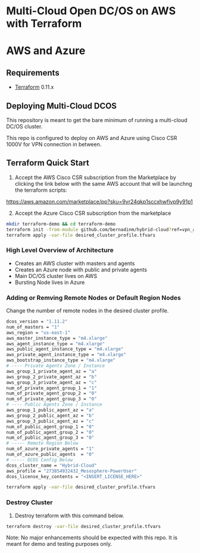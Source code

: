 # Multi-Cloud Open DC/OS on AWS with Terraform
# AWS and Azure

Requirements
------------

-	[Terraform](https://www.terraform.io/downloads.html) 0.11.x

## Deploying Multi-Cloud DCOS 

This repository is meant to get the bare minimum of running a multi-cloud DC/OS cluster.

This repo is configured to deploy on AWS and Azure using Cisco CSR 1000V for VPN connection in between.


## Terraform Quick Start

1. Accept the AWS Cisco CSR subscription from the Marketplace by clicking the link below with the same AWS account that will be launchng the terraform scripts:

https://aws.amazon.com/marketplace/pp?sku=9vr24qkp1sccxhwfjvp9y91p1

2.  Accept the Azure Cisco CSR subscription from the marketplace 



```bash
mkdir terraform-demo && cd terraform-demo
terraform init -from-module github.com/bernadinm/hybrid-cloud?ref=vpn_automation
terraform apply -var-file desired_cluster_profile.tfvars
```

### High Level Overview of Architecture

* Creates an AWS cluster with masters and agents
* Creates an Azure node with public and private agents
* Main DC/OS cluster lives on AWS
* Bursting Node lives in Azure

### Adding or Remving Remote Nodes or Default Region Nodes

Change the number of remote nodes in the desired cluster profile.

```bash 
dcos_version = "1.11.2"
num_of_masters = "1"
aws_region = "us-east-1"
aws_master_instance_type = "m4.xlarge"
aws_agent_instance_type = "m4.xlarge"
aws_public_agent_instance_type = "m4.xlarge"
aws_private_agent_instance_type = "m4.xlarge"
aws_bootstrap_instance_type = "m4.xlarge"
# ---- Private Agents Zone / Instance
aws_group_1_private_agent_az = "a"
aws_group_2_private_agent_az = "b"
aws_group_3_private_agent_az = "c"
num_of_private_agent_group_1 = "1"
num_of_private_agent_group_2 = "0"
num_of_private_agent_group_3 = "0"
# ---- Public Agents Zone / Instance
aws_group_1_public_agent_az = "a"
aws_group_2_public_agent_az = "b"
aws_group_3_public_agent_az = "c"
num_of_public_agent_group_1 = "0"
num_of_public_agent_group_2 = "0"
num_of_public_agent_group_3 = "0"
# ----- Remote Region Below
num_of_azure_private_agents = "1"
num_of_azure_public_agents  = "0"
# ----- DCOS Config Below
dcos_cluster_name = "Hybrid-Cloud"
aws_profile = "273854932432_Mesosphere-PowerUser"
dcos_license_key_contents = "<INSERT_LICENSE_HERE>"
```

```bash
terraform apply -var-file desired_cluster_profile.tfvars
```

### Destroy Cluster


1. Destroy terraform with this command below.
```bash
terraform destroy -var-file desired_cluster_profile.tfvars
```

Note: No major enhancements should be expected with this repo. It is meant for demo and testing purposes only.
